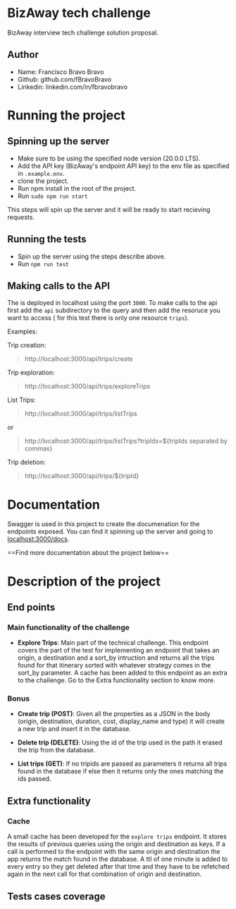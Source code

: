 # BizAway tech challenge

BizAway interview tech challenge solution proposal.

## Author

- Name: Francisco Bravo Bravo
- Github: github.com/fBravoBravo
- Linkedin: linkedin.com/in/fbravobravo

# Running the project

## Spinning up the server

- Make sure to be using the specified node version (20.0.0 LTS).
- Add the API key (BizAway's endpoint API key) to the env file as specified in `.example.env`.
- clone the project.
- Run npm install in the root of the project.
- Run `sudo npm run start`

This steps will spin up the server and it will be ready to start recieving requests.

## Running the tests

- Spin up the server using the steps describe above.
- Run `npm run test`

## Making calls to the API

The is deployed in localhost using the port `3000`. To make calls to the api first add the `api` subdirectory to the query and then add the resoruce you want to access ( for this test there is only one resource `trips`).

Examples:

Trip creation:

> http://localhost:3000/api/trips/create

Trip exploration:

> http://localhost:3000/api/trips/exploreTrips

List Trips:

> http://localhost:3000/api/trips/listTrips

or

> http://localhost:3000/api/trips/listTrips?tripIds=${tripIds separated by commas}

Trip deletion:

> http://localhost:3000/api/trips/${tripId}

# Documentation

Swagger is used in this project to create the documenation for the endpoints exposed. You can find it spinning up the server and going to [localhost:3000/docs](localhost:3000/docs).

==Find more documentation about the project below==

# Description of the project

## End points

### Main functionality of the challenge

- **Explore Trips**: Main part of the technical challenge. This endpoint covers the part of the test for implementing an endpoint that takes an origin, a destination and a sort_by intruction and returns all the trips found for that itinerary sorted with whatever strategy comes in the sort_by parameter. A cache has been added to this endpoint as an extra to the challenge. Go to the Extra functionality section to know more.

### Bonus

- **Create trip (POST)**: Given all the properties as a JSON in the body (origin, destination, duration, cost, display_name and type) it will create a new trip and insert it in the database.

- **Delete trip (DELETE)**: Using the id of the trip used in the path it erased the trip from the database.

- **List trips (GET)**: If no tripids are passed as parameters it returns all trips found in the database if else then it returns only the ones matching the ids passed.

## Extra functionality

### Cache

A small cache has been developed for the `explore trips` endpoint. It stores the results of previous queries using the origin and destination as keys. If a call is performed to the endpoint with the same origin and destination the app returns the match found in the database. A ttl of one minute is added to every entry so they get deleted after that time and they have to be refetched again in the next call for that combination of origin and destination.

## Tests cases coverage
